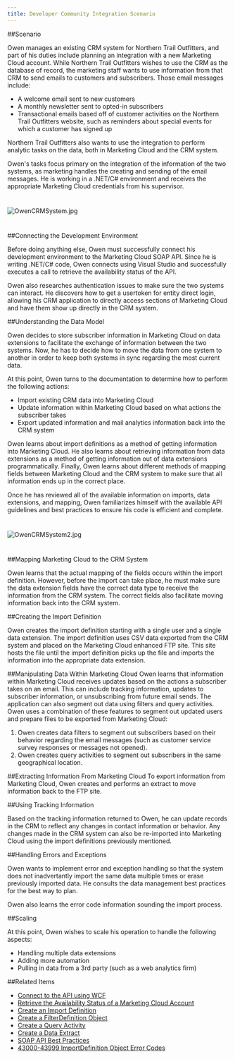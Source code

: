```yaml
---
title: Developer Community Integration Scenario
---
```

##Scenario
<p>Owen manages an existing CRM system for Northern Trail Outfitters, and part of his duties include planning an integration with a new Marketing Cloud account. While Northern Trail Outfitters wishes to use the CRM as the database of record, the marketing staff wants to use information from that CRM to send emails to customers and subscribers. Those email messages include:</p>
<ul>
<li>A welcome email sent to new customers</li>
<li>A monthly newsletter sent to opted-in subscribers</li>
<li>Transactional emails based off of customer activities on the Northern Trail Outfitters website, such as reminders about special events for which a customer has signed up</li>
</ul>
<p>Northern Trail Outfitters also wants to use the integration to perform analytic tasks on the data, both in Marketing Cloud and the CRM system.</p>
<p>Owen's tasks focus primary on the integration of the information of the two systems, as marketing handles the creating and sending of the email messages. He is working in a .NET/C# environment and receives the appropriate Marketing Cloud credentials from his supervisor.</p>
<img src="images/owencrmsystem.jpg" alt="OwenCRMSystem.jpg" class="img-responsive" style="margin: 25px 0;" />

##Connecting the Development Environment
<p>Before doing anything else, Owen must successfully connect his development environment to the Marketing Cloud SOAP API. Since he is writing .NET/C# code, Owen connects using Visual Studio and successfully executes a call to retrieve the availability status of the API.</p>
<p>Owen also researches authentication issues to make sure the two systems can interact. He discovers how to get a usertoken for entity direct login, allowing his CRM application to directly access sections of Marketing Cloud and have them show up directly in the CRM system.</p>

##Understanding the Data Model
<p>Owen decides to store subscriber information in Marketing Cloud on data extensions to facilitate the exchange of information between the two systems. Now, he has to decide how to move the data from one system to another in order to keep both systems in sync regarding the most current data.</p>
<p>At this point, Owen turns to the documentation to determine how to perform the following actions:</p>
<ul>
<li>Import existing CRM data into Marketing Cloud</li>
<li>Update information within Marketing Cloud based on what actions the subscriber takes</li>
<li>Export updated information and mail analytics information back into the CRM system</li>
</ul>
<p>Owen learns about import definitions as a method of getting information into Marketing Cloud. He also learns about retrieving information from data extensions as a method of getting information out of data extensions programmatically. Finally, Owen learns about different methods of mapping fields between Marketing Cloud and the CRM system to make sure that all information ends up in the correct place.</p>
<p>Once he has reviewed all of the available information on imports, data extensions, and mapping, Owen familiarizes himself with the available API guidelines and best practices to ensure his code is efficient and complete.</p>
<img src="images/owencrmsystem2.jpg" alt="OwenCRMSystem2.jpg" style="margin: 25px 0;" />

##Mapping Marketing Cloud to the CRM System
<p>Owen learns that the actual mapping of the fields occurs within the import definition. However, before the import can take place, he must make sure the data extension fields have the correct data type to receive the information from the CRM system. The correct fields also facilitate moving information back into the CRM system.</p>

##Creating the Import Definition
<p>Owen creates the import definition starting with a single user and a single data extension. The import definition uses CSV data exported from the CRM system and placed on the Marketing Cloud enhanced FTP site. This site hosts the file until the import definition picks up the file and imports the information into the appropriate data extension.</p>

##Manipulating Data Within Marketing Cloud
Owen learns that information within Marketing Cloud receives updates based on the actions a subscriber takes on an email. This can include tracking information, updates to subscriber information, or unsubscribing from future email sends. The application can also segment out data using filters and query activities. Owen uses a combination of these features to segment out updated users and prepare files to be exported from Marketing Cloud:
<ol><li>Owen creates data filters to segment out subscribers based on their behavior regarding the email messages (such as customer service survey responses or messages not opened).</li><li>Owen creates query activities to segment out subscribers in the same geographical location.</li></ol>

##Extracting Information From Marketing Cloud
To export information from Marketing Cloud, Owen creates and performs an extract to move information back to the FTP site.

##Using Tracking Information
<p>Based on the tracking information returned to Owen, he can update records in the CRM to reflect any changes in contact information or behavior. Any changes made in the CRM system can also be re-imported into Marketing Cloud using the import definitions previously mentioned.</p>

##Handling Errors and Exceptions
<p>Owen wants to implement error and exception handling so that the system does not inadvertantly import the same data multiple times or erase previously imported data. He consults the data management best practices for the best way to plan.</p>
<p>Owen also learns the error code information sounding the import process.</p>

##Scaling
<p>At this point, Owen wishes to scale his operation to handle the following aspects:</p>
<ul>
<li>Handling multiple data extensions</li>
<li>Adding more automation</li>
<li>Pulling in data from a 3rd party (such as a web analytics firm)</li>
</ul>

##Related Items
* [Connect to the API using WCF](connecting_to_the_web_service_api_using_wcf.htm)
* [Retrieve the Availability Status of a Marketing Cloud Account](retrieving_the_availability_status_of_an_exacttarget_account.htm)
* [Create an Import Definition](creating_an_import_definition.htm)
* [Create a FilterDefinition Object](creating_a_filterdefinition_object.htm)
* [Create a Query Activity](creating_a_query_activity.htm)
* [Create a Data Extract](creating_a_data_extract_activity_with_the_soap_web_service_api.htm)
* [SOAP API Best Practices](soap_api_best_practices.htm)
* [43000-43999 ImportDefinition Object Error Codes](43000_43999_importdefinition_object.htm)
